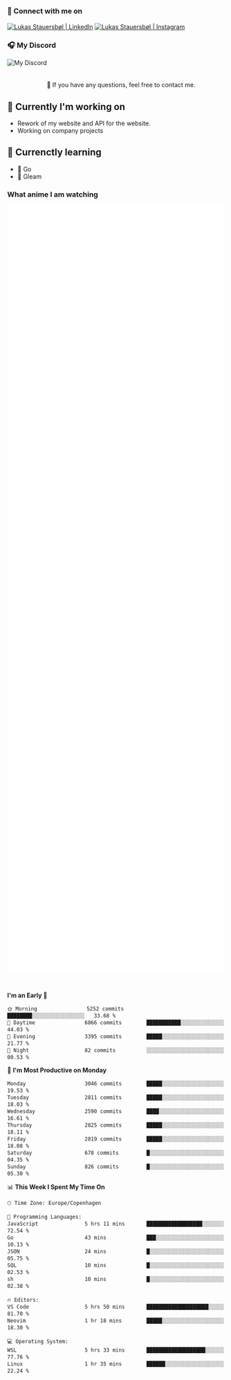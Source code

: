 ### 🔗 Connect with me on
<a href="https://www.instagram.com/lukas_stauersbol" target="_blank"><img align="center" src="https://raw.githubusercontent.com/stauersbol/stauersbol/main/images/instagram.svg" alt="Lukas Stauersbøl | LinkedIn" width="30px"/></a>
<a href="https://www.linkedin.com/in/lukas-stauersbol/" target="_blank"><img align="center" src="https://raw.githubusercontent.com/stauersbol/stauersbol/main/images/linkedin.svg" alt="Lukas Stauersbøl | Instagram" width="30px"/></a>

<p align="center">
 <h3>🎧 My Discord</h3>
 <img align="left" height="55px" src="https://discord.c99.nl/widget/theme-2/147806323323568128.png" alt="My Discord" />
</p>

<br/>
<br/>
<br/>
💬 If you have any questions, feel free to contact me.

## 🔭 Currently I'm working on
- Rework of my website and API for the website.
- Working on company projects
 
## 🌱 Currenctly learning
- 💙 Go
- 💜 Gleam

### What anime I am watching
<a href="https://anilist.co/user/slashiy/" align="center"><img align="center" width="500px" src="metrics.plugin.personal.anilist.svg" /></a>

<br/>

<!--START_SECTION:waka-->
**I'm an Early 🐤** 

```text
🌞 Morning                5252 commits        ████████░░░░░░░░░░░░░░░░░   33.68 % 
🌆 Daytime                6866 commits        ███████████░░░░░░░░░░░░░░   44.03 % 
🌃 Evening                3395 commits        █████░░░░░░░░░░░░░░░░░░░░   21.77 % 
🌙 Night                  82 commits          ░░░░░░░░░░░░░░░░░░░░░░░░░   00.53 % 
```
📅 **I'm Most Productive on Monday** 

```text
Monday                   3046 commits        █████░░░░░░░░░░░░░░░░░░░░   19.53 % 
Tuesday                  2811 commits        █████░░░░░░░░░░░░░░░░░░░░   18.03 % 
Wednesday                2590 commits        ████░░░░░░░░░░░░░░░░░░░░░   16.61 % 
Thursday                 2825 commits        █████░░░░░░░░░░░░░░░░░░░░   18.11 % 
Friday                   2819 commits        █████░░░░░░░░░░░░░░░░░░░░   18.08 % 
Saturday                 678 commits         █░░░░░░░░░░░░░░░░░░░░░░░░   04.35 % 
Sunday                   826 commits         █░░░░░░░░░░░░░░░░░░░░░░░░   05.30 % 
```


📊 **This Week I Spent My Time On** 

```text
🕑︎ Time Zone: Europe/Copenhagen

💬 Programming Languages: 
JavaScript               5 hrs 11 mins       ██████████████████░░░░░░░   72.54 % 
Go                       43 mins             ███░░░░░░░░░░░░░░░░░░░░░░   10.13 % 
JSON                     24 mins             █░░░░░░░░░░░░░░░░░░░░░░░░   05.75 % 
SQL                      10 mins             █░░░░░░░░░░░░░░░░░░░░░░░░   02.53 % 
sh                       10 mins             █░░░░░░░░░░░░░░░░░░░░░░░░   02.38 % 

🔥 Editors: 
VS Code                  5 hrs 50 mins       ████████████████████░░░░░   81.70 % 
Neovim                   1 hr 18 mins        █████░░░░░░░░░░░░░░░░░░░░   18.30 % 

💻 Operating System: 
WSL                      5 hrs 33 mins       ███████████████████░░░░░░   77.76 % 
Linux                    1 hr 35 mins        ██████░░░░░░░░░░░░░░░░░░░   22.24 % 
```


<!--END_SECTION:waka-->
